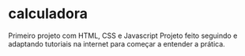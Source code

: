# calculadora
Primeiro projeto com HTML, CSS e Javascript
Projeto feito seguindo e adaptando tutoriais na internet para começar a entender a prática.
